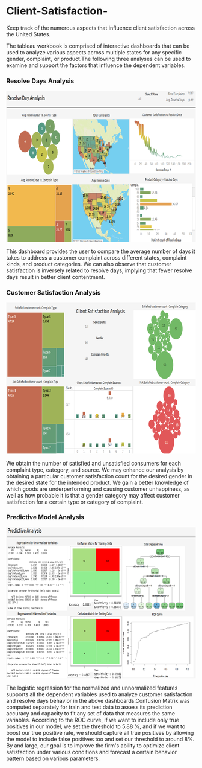 # Client-Satisfaction-
Keep track of the numerous aspects that influence client satisfaction across the United States.

The tableau workbook is comprised of interactive dashboards that can be used to analyze various aspects across multiple states for any specific gender, complaint, or product.The following three analyses can be used to examine and support the factors that influence the dependent variables.
### Resolve Days Analysis
<img src="Images/Resolve Days.png?raw=true"
     width="600" 
     height="400"/> 


   This dashboard provides the user to compare the average number of days it takes to address a customer complaint across different states, complaint kinds, and product categories. We can also observe that customer satisfaction is inversely related to resolve days, implying that fewer resolve days result in better client contentment.

### Customer Satisfaction Analysis
<img src="Images/Client Satisfaction.png?raw=true"
     width="600" 
     height="400"/> 
     
   We obtain the number of satisfied and unsatisfied consumers for each complaint type, category, and source. We may enhance our analysis by obtaining a particular customer satisfaction count for the desired gender in the desired state for the intended product. We gain a better knowledge of which goods are underperforming and causing customer unhappiness, as well as how probable it is that a gender category may affect customer satisfaction for a certain type or category of complaint.
   
### Predictive Model Analysis
<img src="Images/Predictive Analysis.png?raw=true"
     width="600" 
     height="400"/> 
     
  The logistic regression for the normalized and unnormalized features supports all the dependent variables used to analyze customer satisfaction and resolve days behavior in the above dashboards.Confusion Matrix was computed separately for train and test data to assess its prediction accuracy and capacity to fit any set of data that measures the same variables.
  According to the ROC curve, if we want to include only true positives in our model, we set the threshold to 5.88 %, and if we want to boost our true positive rate, we should capture all true positives by allowing the model to include false positives too and set our threshold to around 8%.
By and large, our goal is to improve the firm's ability to optimize client satisfaction under various conditions and forecast a certain behavior pattern based on various parameters.
